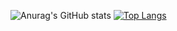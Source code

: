 ![Anurag's GitHub stats](https://github-readme-stats.vercel.app/api?username=priscilla-c&show_icons==true&theme=algolia)
[![Top Langs](https://github-readme-stats.vercel.app/api/top-langs/?username=priscilla-c)](https://github.com/anuraghazra/github-readme-stats)

